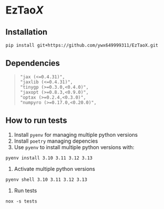 # EzTao*X*

## Installation
```
pip install git+https://github.com/ywx649999311/EzTaoX.git
```
## Dependencies
>```
>"jax (<=0.4.31)",
>"jaxlib (<=0.4.31)",
>"tinygp (>=0.3.0,<0.4.0)",
>"jaxopt (>=0.8.3,<0.9.0)",
>"optax (>=0.2.4,<0.3.0)",
>"numpyro (>=0.17.0,<0.20.0)",
>```
## How to run tests
1. Install `pyenv` for managing multiple python versions
2. Install `poetry` managing depencies
3. Use `pyenv` to install multiple python versions with:
```
pyenv install 3.10 3.11 3.12 3.13
```
1. Activate multiple python versions
```
pyenv shell 3.10 3.11 3.12 3.13
```
1. Run tests
```
nox -s tests
```
